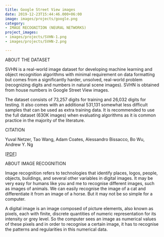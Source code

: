 ```yaml
---
title: Google Street View images
date: 2019-12-23T15:44:46.000+06:00
image: images/projects/google.png
category:
- IMAGE RECOGNITION (NEURAL NETWORKS)
project_images:
- images/projects/SVHN-1.png
- images/projects/SVHN-2.png

---
```

ABOUT THE DATASET

SVHN is a real-world image dataset for developing machine learning and object recognition algorithms with minimal requirement on data formatting but comes from a significantly harder, unsolved, real-world problem (recognizing digits and numbers in natural scene images). SVHN is obtained from house numbers in Google Street View images.

The dataset consists of 73,257 digits for training and 26,032 digits for testing. It also comes with an additional 531,131 somewhat less difficult samples that can be used as extra training data. It is recommended to use the full dataset (630K images) when evaluating algorithms as it is common practice in the majority of the literature.

CITATION

Yuval Netzer, Tao Wang, Adam Coates, Alessandro Bissacco, Bo Wu, Andrew Y. Ng

\[[PDF](http://ufldl.stanford.edu/housenumbers/nips2011_housenumbers.pdf)\]

ABOUT IMAGE RECOGNITION

Image recognition refers to technologies that identify places, logos, people, objects, buildings, and several other variables in digital images. It may be very easy for humans like you and me to recognise different images, such as images of animals. We can easily recognise the image of a cat and differentiate it from an image of a horse. But it may not be so simple for a computer.

A digital image is an image composed of picture elements, also known as pixels, each with finite, discrete quantities of numeric representation for its intensity or grey level. So the computer sees an image as numerical values of these pixels and in order to recognise a certain image, it has to recognise the patterns and regularities in this numerical data.